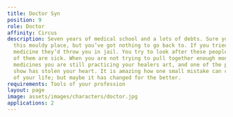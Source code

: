 ```yaml
---
title: Doctor Syn
position: 9
role: Doctor
affinity: Circus
description: Seven years of medical school and a lots of debts. Sure you could leave
  this mouldy place, but you’ve got nothing to go back to. If you tried to practice
  medicine they’d throw you in jail. You try to look after these people though. Some
  of them are sick. When you are not trying to pull together enough money for some
  medicines you are still practicing your healers art, and one of the people in the
  show has stolen your heart. It is amazing how one small mistake can change the course
  of your life; but maybe it has changed for the better.
requirements: Tools of your profession
layout: page
image: assets/images/characters/doctor.jpg
applications: 2
---
```

